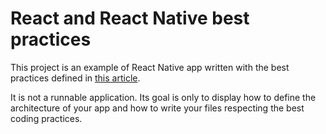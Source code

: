 # React and React Native best practices

This project is an example of React Native app written with the best practices defined in [this article](https://medium.com/p/b66425db7275).

It is not a runnable application. Its goal is only to display how to define the architecture of your app and how to write your files respecting the best coding practices.

